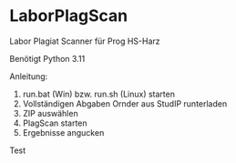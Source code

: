 # LaborPlagScan
Labor Plagiat Scanner für Prog HS-Harz

Benötigt Python 3.11

Anleitung:
1. run.bat (Win) bzw. run.sh (Linux) starten
2. Vollständigen Abgaben Ornder aus StudIP runterladen
3. ZIP auswählen
4. PlagScan starten
5. Ergebnisse angucken

Test